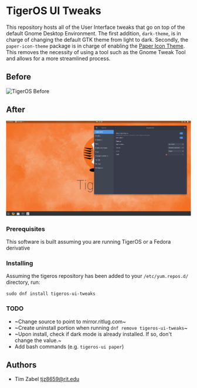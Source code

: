 # TigerOS UI Tweaks
This repository hosts all of the User Interface tweaks that go on top of the default Gnome Desktop Environment.
The first addition, `dark-theme`, is in charge of changing the default GTK theme from light to dark. Secondly, 
the `paper-icon-theme` package is in charge of enabling the [Paper Icon Theme](https://snwh.org/paper). This
removes the necessity of using a tool such as the Gnome Tweak Tool and allows for a more streamlined process.

## Before
![TigerOS Before](https://raw.githubusercontent.com/RITlug/TigerOS/devel/screenshots/tigeros_before.png)

## After
![TigerOS After](https://raw.githubusercontent.com/RITlug/TigerOS/master/screenshots/tigeros_tweaks.png)

### Prerequisites
This software is built assuming you are running TigerOS or a Fedora derivative

### Installing
Assuming the tigeros repository has been added to your `/etc/yum.repos.d/` directory, run:
```
sudo dnf install tigeros-ui-tweaks
```

### TODO
* ~Change source to point to mirror.ritlug.com~
* ~Create uninstall portion when running `dnf remove tigeros-ui-tweaks`~
* ~Upon install, check if dark mode is already installed. If so, don't change the value.~
* Add bash commands (e.g. `tigeros-ui paper`)

## Authors
* Tim Zabel <tjz8659@rit.edu>
